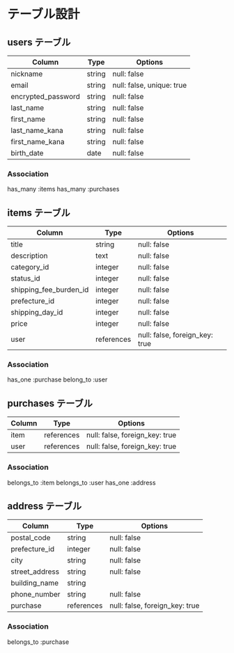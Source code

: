 # テーブル設計

## users テーブル

| Column             | Type   | Options     |
| ------------------ | ------ | ----------- |
| nickname           | string | null: false |
| email              | string | null: false, unique: true |
| encrypted_password | string | null: false |
| last_name          | string | null: false |
| first_name         | string | null: false |
| last_name_kana     | string | null: false |
| first_name_kana    | string | null: false |
| birth_date         | date   | null: false |

### Association
has_many :items
has_many :purchases

## items テーブル

| Column                 | Type        | Options     |
| ---------------------- | ----------- | ----------- |
| title                  | string      | null: false |
| description            | text        | null: false |
| category_id            | integer     | null: false |
| status_id              | integer     | null: false |
| shipping_fee_burden_id | integer     | null: false |
| prefecture_id          | integer     | null: false |
| shipping_day_id        | integer     | null: false |
| price                  | integer     | null: false |
| user                   | references  | null: false, foreign_key: true |

### Association
has_one :purchase
belong_to :user

## purchases テーブル

| Column     | Type       | Options     |
| ---------- | ---------- | ----------- |
| item       | references | null: false, foreign_key: true |
| user       | references | null: false, foreign_key: true |

### Association
belongs_to :item
belongs_to :user
has_one :address

## address テーブル

| Column          | Type       | Options     |
| --------------- | ---------- | ----------- |
| postal_code     | string     | null: false |
| prefecture_id   | integer    | null: false |
| city            | string     | null: false |
| street_address  | string     | null: false |
| building_name   | string     |             |
| phone_number    | string     | null: false |
| purchase        | references | null: false, foreign_key: true |

### Association
belongs_to :purchase


